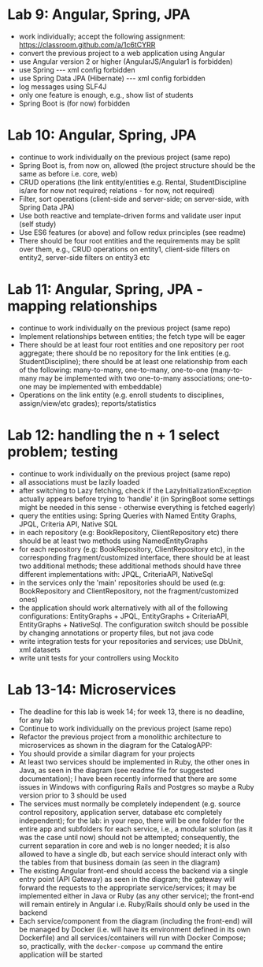 
# Lab 9: Angular, Spring, JPA
- work individually; accept the following assignment: https://classroom.github.com/a/1c6tCYRR
- convert the previous project to a web application using Angular
- use Angular version 2 or higher (AngularJS/Angular1 is forbidden)
- use Spring --- xml config forbidden
- use Spring Data JPA (Hibernate) --- xml config forbidden
- log messages using SLF4J
- only one feature is enough, e.g., show list of students
- Spring Boot is (for now) forbidden

# Lab 10: Angular, Spring, JPA
- continue to work individually on the previous project (same repo)
- Spring Boot is, from now on, allowed (the project structure should be the same as before i.e. core, web)
- CRUD operations (the link entity/entities e.g. Rental, StudentDiscipline is/are for now not required; relations - for now, not required)
- Filter, sort operations (client-side and server-side; on server-side, with Spring Data JPA)
- Use both reactive and template-driven forms and validate user input (self study)
- Use ES6 features (or above) and follow redux principles (see readme)
- There should be four root entities and the requirements may be split over them, e.g., CRUD operations on entity1, client-side filters on entity2, server-side filters on entity3 etc

# Lab 11: Angular, Spring, JPA - mapping relationships
- continue to work individually on the previous project (same repo)
- Implement relationships between entities; the fetch type will be eager
- There should be at least four root entities and one repository per root aggregate; there should be no repository for the link entities (e.g. StudentDiscipline); there should be at least one relationship from each of the following: many-to-many, one-to-many, one-to-one (many-to-many may be implemented with two one-to-many associations; one-to-one may be implemented with embeddable)
- Operations on the link entity (e.g. enroll students to disciplines, assign/view/etc grades); reports/statistics

# Lab 12: handling the n + 1 select problem; testing
- continue to work individually on the previous project (same repo)
- all associations must be lazily loaded
- after switching to Lazy fetching, check if the LazyInitializationException actually appears before trying to ‘handle' it (in SpringBoot some settings might be needed in this sense - otherwise everything is fetched eagerly)
- query the entities using: Spring Queries with Named Entity Graphs,  JPQL, Criteria API, Native SQL
- in each repository (e.g: BookRepository, ClientRepository etc) there should be at least two methods using NamedEntityGraphs
- for each repository (e.g: BookRepository, ClientRepository etc), in the corresponding fragment/customized interface, there should be at least two additional methods; these  additional methods should have three different implementations with: JPQL, CriteriaAPI, NativeSql
- in the services only the 'main' repositories should be used (e.g: BookRepository and ClientRepository, not the fragment/customized ones)
- the application should work alternatively with all of the following configurations: EntityGraphs + JPQL, EntityGraphs + CriteriaAPI, EntityGraphs + NativeSql. The configuration switch should be possible by changing annotations or property files, but not java code
- write integration tests for your repositories and services; use DbUnit, xml datasets
- write unit tests for your controllers using Mockito 

# Lab 13-14: Microservices
- The deadline for this lab is week 14; for week 13, there is no deadline, for any lab
- Continue to work individually on the previous project (same repo)
- Refactor the previous project from a monolithic architecture to microservices as shown in the diagram for the CatalogAPP:
- You should provide a similar diagram for your projects
 - At least two services should be implemented in Ruby, the other ones in Java, as seen in the diagram (see readme file for suggested documentation); I have been recently informed that there are some issues in Windows with configuring Rails and Postgres so maybe a Ruby version prior to 3 should be used
 - The services must normally be completely independent (e.g. source control repository, application server, database etc completely independent); for the lab: in your repo, there will be one folder for the entire app and subfolders for each service, i.e., a modular solution (as it was the case until now) should not be attempted; consequently, the current separation in core and web is no longer needed; it is also allowed to have a single db, but each service should interact only with the tables from that business domain (as seen in the diagram)
 - The existing Angular front-end should access the backend via a single entry point (API Gateway) as seen in the diagram; the gateway will forward the requests to the appropriate service/services; it may be implemented either in Java or Ruby (as any other service); the front-end will remain entirely in Angular i.e. Ruby/Rails should only be used in the backend
 - Each service/component from the diagram (including the front-end) will be managed by Docker (i.e. will have its environment defined in its own Dockerfile) and all services/containers will run with Docker Compose; so, practically, with the `docker-compose up` command the entire application will be started
